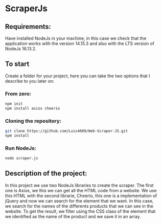 # ScraperJs
## Requirements:
Have installed NodeJs in your machine, in this case we check that the application works with the version 14.15.3 and also with the LTS version of NodeJs 16.13.2.

## To start
Create a folder for your project, here you can take the two options that I describe to you later on:

### From zero:
```bash
npm init
npm install axios cheerio
```

### Cloning the repository:
```bash
git clone https://github.com/Luis4609/Web-Scraper-JS.git
npm install 
```

### Run NodeJs:
```bash
node scraper.js
```

## Description of the project:

In this project we use two NodeJs libraries to create the scraper. The first one is Axios, we this we can get all the HTML code from a website. We use this HTML with the second librarie, Cheerio, this one is a implementation of jQuery and now we can search for the element that we want. In this case, we search for the names of the differents products that we can see in the website. To get the result, we filter using the CSS class of the element that we identified as the name of the product and we save it in an array.
